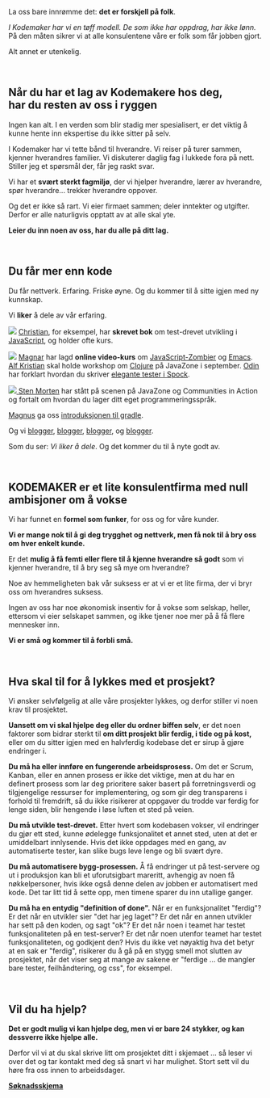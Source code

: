 La oss bare innrømme det: **det er forskjell på folk**.

*I Kodemaker har vi en tøff modell. De som ikke har oppdrag, har ikke
lønn.* På den måten sikrer vi at alle konsulentene våre er folk som
får jobben gjort.

Alt annet er utenkelig.

&nbsp;

## Når du har et lag av Kodemakere hos deg, <br> har du resten av oss i ryggen

Ingen kan alt. I en verden som blir stadig mer spesialisert, er det
viktig å kunne hente inn ekspertise du ikke sitter på selv.

I Kodemaker har vi tette bånd til hverandre. Vi reiser på turer
sammen, kjenner hverandres familier. Vi diskuterer daglig fag i
lukkede fora på nett. Stiller jeg et spørsmål der, får jeg raskt svar.

Vi har et **svært sterkt fagmiljø**, der vi hjelper hverandre, lærer
av hverandre, spør hverandre... trekker hverandre oppover.

Og det er ikke så rart. Vi eier firmaet sammen; deler inntekter og
utgifter. Derfor er alle naturligvis opptatt av at alle skal yte.

**Leier du inn noen av oss, har du alle på ditt lag.**

&nbsp;

## Du får mer enn kode

Du får nettverk. Erfaring. Friske øyne. Og du kommer til å sitte igjen
med ny kunnskap.

Vi **liker** å dele av vår erfaring.

<a href="http://tddjs.com" target="_blank"><img class="tinyIllu" src="/illustrations/side-projects/jstdd.jpg"></a>
[Christian](/christian), for eksempel, har **skrevet bok** om
test-drevet utvikling i [JavaScript](/javascript), og holder ofte
kurs.

<a href="http://emacsrocks.com" target="_blank"><img class="tinyIlluR" src="/illustrations/side-projects/emacs-rocks.jpg"></a>
[Magnar](/magnar/) har lagd **online video-kurs** om <a href="http://www.zombietdd.com" target="_blank">JavaScript-Zombier</a>
og <a href="http://emacsrocks.com" target="_blank">Emacs</a>.
[Alf Kristian](/alf-kristian/) skal holde workshop om
[Clojure](/clojure/) på JavaZone i september. [Odin](/odin/) har
forklart hvordan du skriver <a href="http://javazone.no/incogito10/events/JavaZone%202012/sessions/Better%20and%20groovier%20tests%20with%20Spock" target="_blank">elegante tester i Spock</a>.

<a href="http://vimeo.com/album/2525252/video/74401304" target="_blank"><img class="tinyIllu" src="/thumbs/presentations/enestedumaa.jpg">
[Sten Morten](/sten-morten) har stått på scenen på JavaZone og
Communities in Action og fortalt om hvordan du lager ditt eget
programmeringsspråk.

[Magnus](/magnus) ga oss <a href="http://video.javazone.no/talk/49375218" target="_blank">introduksjonen til gradle</a>.

Og vi
<a href="http://steintoretosse.wordpress.com/" target="_blank">blogger</a>,
<a href="http://worldoffoobar.blogspot.no/" target="_blank">blogger</a>,
<a href="http://johnsenf.blogspot.no/" target="_blank">blogger</a>, og
<a href="http://codewader.blogspot.no/" target="_blank">blogger</a>.

Som du ser: *Vi liker å dele*. Og det kommer du til å nyte godt av.

&nbsp;

## KODEMAKER er et lite konsulentfirma med null <br> ambisjoner om å vokse

Vi har funnet en **formel som funker**, for oss og for våre kunder.

**Vi er mange nok til å gi deg trygghet og nettverk, men få nok til å
bry oss om hver enkelt kunde.**

Er det **mulig å få femti eller flere til å kjenne hverandre så godt**
som vi kjenner hverandre, til å bry seg så mye om hverandre?

Noe av hemmeligheten bak vår suksess er at vi er et lite firma, der vi
bryr oss om hverandres suksess.

Ingen av oss har noe økonomisk insentiv for å vokse som selskap,
heller, ettersom vi eier selskapet sammen, og ikke tjener noe mer på å
få flere mennesker inn.

**Vi er små og kommer til å forbli små.**

&nbsp;

## Hva skal til for å lykkes med et prosjekt?

Vi ønsker selvfølgelig at alle våre prosjekter lykkes, og derfor
stiller vi noen krav til prosjektet.

**Uansett om vi skal hjelpe deg eller du ordner biffen selv**, er det
noen faktorer som bidrar sterkt til **om ditt prosjekt blir ferdig,
i tide og på kost,** eller om du sitter igjen med en halvferdig
kodebase det er sirup å gjøre endringer i.

**Du må ha eller innføre en fungerende arbeidsprosess.** Om det er
Scrum, Kanban, eller en annen prosess er ikke det viktige, men at du
har en definert prosess som lar deg prioritere saker basert på
forretningsverdi og tilgjengelige ressurser for implementering, og
som gir deg transparens i forhold til fremdrift, så du ikke
risikerer at oppgaver du trodde var ferdig for lenge siden, blir
hengende i løse luften et sted på veien.

**Du må utvikle test-drevet.** Etter hvert som kodebasen vokser, vil
endringer du gjør ett sted, kunne ødelegge funksjonalitet et annet
sted, uten at det er umiddelbart innlysende. Hvis det ikke oppdages
med en gang, av automatiserte tester, kan slike bugs leve lenge og
bli svært dyre.

**Du må automatisere bygg-prosessen.** Å få endringer ut på
test-servere og ut i produksjon kan bli et uforutsigbart mareritt,
avhengig av noen få nøkkelpersoner, hvis ikke også denne delen av
jobben er automatisert med kode. Det tar litt tid å sette opp, men
timene sparer du inn utallige ganger.

**Du må ha en entydig "definition of done".** Når er en funksjonalitet
"ferdig"? Er det når en utvikler sier "det har jeg laget"? Er det
når en annen utvikler har sett på den koden, og sagt "ok"? Er det
når noen i teamet har testet funksjonaliteten på en test-server? Er
det når noen utenfor teamet har testet funksjonaliteten, og godkjent
den? Hvis du ikke vet nøyaktig hva det betyr at en sak er "ferdig",
risikerer du å gå på en stygg smell mot slutten av prosjektet, når
det viser seg at mange av sakene er "ferdige ... de mangler bare
tester, feilhåndtering, og css", for eksempel.

&nbsp;

## Vil du ha hjelp?

**Det er godt mulig vi kan hjelpe deg, men vi er bare 24 stykker, og
kan dessverre ikke hjelpe alle.**

Derfor vil vi at du skal skrive litt om prosjektet ditt i skjemaet ...
så leser vi over det og tar kontakt med deg så snart vi har mulighet.
Stort sett vil du høre fra oss innen to arbeidsdager.

**[Søknadsskjema](/skjema/)**
